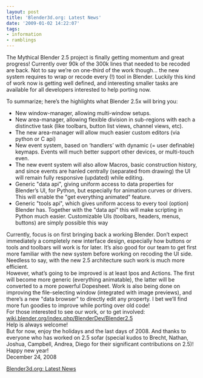 ```yaml
---
layout: post
title: 'Blender3d.org: Latest News'
date: '2009-01-02 14:22:07'
tags:
- information
- ramblings
---
```


The Mythical Blender 2.5 project is finally getting momentum and great progress! Currently over 90k of the 300k lines that needed to be recoded are back. Not to say we’re on one-third of the work though…  the new system requires to wrap or recode every (!) tool in Blender. Luckily this kind of work now is getting well defined, and interesting smaller tasks are available for all developers interested to help porting now.

To summarize; here’s the highlights what Blender 2.5x will bring you:

- New window-manager, allowing multi-window setups.
- New area-manager, allowing flexible division in sub-regions with each a distinctive task (like toolbars, button list views, channel views, etc).
- The new area-manager will allow much easier custom editors (via python or C api)
- New event system, based on ‘handlers’ with dynamic (= user definable) keymaps. Events will much better support other devices, or multi-touch even.
- The new event system will also allow Macros, basic construction history, and since events are hanled centrally (separated from drawing) the UI will remain fully responsive (updated) while editing.
- Generic "data api", giving uniform access to data properties for Blender’s UI, for Python, but especially for animation curves or drivers. This will enable the "get everything animated" feature.
- Generic "tools api", which gives uniform access to every tool (option) Blender has. Together with the "data api" this will make scripting in Python much easier. Customizable UIs (toolbars, headers, menus, buttons) are simply possible  this  way

Currently, focus is on first bringing back a working Blender. Don’t expect immediately a completely new interface design, especially how buttons or tools and toolbars will work is for later. It’s also good for our team to get first more familiar with the new system before working on recoding the UI side. Needless to say, with the new 2.5 architecture such work is much more efficient.  
However, what’s going to be improved is at least Ipos and Actions. The first will become more generic (everything animatable), the latter will be converted to a more powerful Dopesheet. Work is also being done on improving the file-selecting window (integrated with image previews), and  there’s a new "data browser" to directly edit any property. I bet we’ll find more fun goodies to improve while porting over old code!  
For those interested to see our work, or to get involved:  
[wiki.blender.org/index.php/BlenderDev/Blender2.5](http://wiki.blender.org/index.php/BlenderDev/Blender2.5)  
Help is always welcome!  
But for now, enjoy the holidays and the last days of 2008. And thanks to everyone who has worked on 2.5 sofar (special kudos to Brecht, Nathan, Joshua, Campbell, Andrea, Diego for their significant contributions on 2.5)! Happy new year!  
December 24, 2008

[Blender3d.org: Latest News](http://feeds.feedburner.com/Blender3d)


